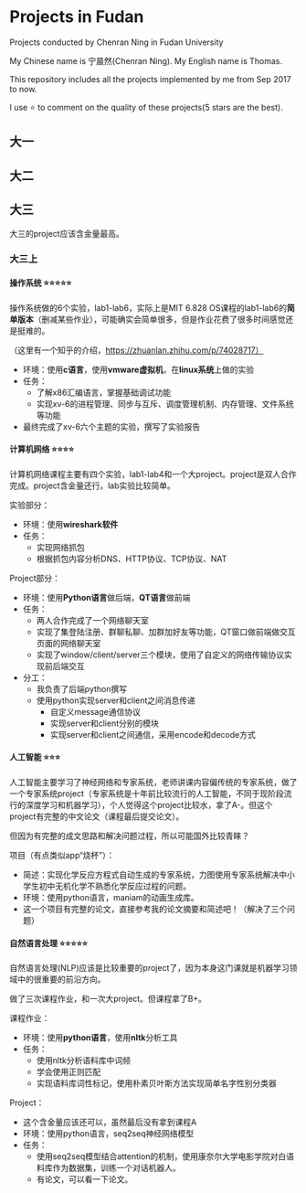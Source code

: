 # Projects in Fudan
 Projects conducted by Chenran Ning in Fudan University

My Chinese name is 宁晨然(Chenran Ning). My English name is Thomas.

This repository includes all the projects implemented by me from Sep 2017 to now.

I use ⭐ to comment on the quality of these projects(5 stars are the best).

## 大一





## 大二



## 大三

大三的project应该含金量最高。

### 大三上

#### 操作系统 ⭐⭐⭐⭐⭐

操作系统做的6个实验，lab1-lab6，实际上是MIT 6.828 OS课程的lab1-lab6的**简单版本**（删减某些作业），可能确实会简单很多，但是作业花费了很多时间感觉还是挺难的。

（这里有一个知乎的介绍，https://zhuanlan.zhihu.com/p/74028717）

- 环境：使用**c语言**，使用**vmware虚拟机**，在**linux系统**上做的实验
- 任务：
  - 了解x86汇编语言，掌握基础调试功能
  - 实现xv-6的进程管理、同步与互斥、调度管理机制、内存管理、文件系统等功能
- 最终完成了xv-6六个主题的实验，撰写了实验报告



#### 计算机网络 ⭐⭐⭐⭐

计算机网络课程主要有四个实验，lab1-lab4和一个大project。project是双人合作完成。project含金量还行。lab实验比较简单。

实验部分：

- 环境：使用**wireshark软件**
- 任务：
  - 实现网络抓包
  - 根据抓包内容分析DNS、HTTP协议、TCP协议、NAT

Project部分：

- 环境：使用**Python语言**做后端，**QT语言**做前端
- 任务：
  - 两人合作完成了一个网络聊天室
  - 实现了集登陆注册、群聊私聊、加群加好友等功能，QT窗口做前端做交互页面的网络聊天室
  - 实现了window/client/server三个模块，使用了自定义的网络传输协议实现前后端交互
- 分工：
  - 我负责了后端python撰写
  - 使用python实现server和client之间消息传递
    - 自定义message通信协议
    - 实现server和client分别的模块
    - 实现server和client之间通信，采用encode和decode方式



#### 人工智能 ⭐⭐⭐

人工智能主要学习了神经网络和专家系统，老师讲课内容偏传统的专家系统，做了一个专家系统project（专家系统是十年前比较流行的人工智能，不同于现阶段流行的深度学习和机器学习），个人觉得这个project比较水，拿了A-。但这个project有完整的中文论文（课程最后提交论文）。

但因为有完整的成文思路和解决问题过程，所以可能国外比较青睐？

项目（有点类似app“烧杯”）：

- 简述：实现化学反应方程式自动生成的专家系统，力图使用专家系统解决中小学生初中无机化学不熟悉化学反应过程的问题。
- 环境：使用python语言，maniam的动画生成库。
- 这一个项目有完整的论文，直接参考我的论文摘要和简述吧！（解决了三个问题）



#### 自然语言处理 ⭐⭐⭐⭐⭐

自然语言处理(NLP)应该是比较重要的project了，因为本身这门课就是机器学习领域中的很重要的前沿方向。

做了三次课程作业，和一次大project。但课程拿了B+。

课程作业：

- 环境：使用**python语言**，使用**nltk**分析工具
- 任务：
  - 使用nltk分析语料库中词频
  - 学会使用正则匹配
  - 实现语料库词性标记，使用朴素贝叶斯方法实现简单名字性别分类器

Project：

- 这个含金量应该还可以，虽然最后没有拿到课程A
- 环境：使用python语言，seq2seq神经网络模型
- 任务：
  - 使用seq2seq模型结合attention的机制，使用康奈尔大学电影学院对白语料库作为数据集，训练一个对话机器人。
  - 有论文，可以看一下论文。













